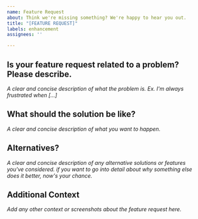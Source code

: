 ```yaml
---
name: Feature Request
about: Think we're missing something? We're happy to hear you out.
title: "[FEATURE REQUEST]"
labels: enhancement
assignees: ''

---
```


## Is your feature request related to a problem? Please describe.
_A clear and concise description of what the problem is. Ex. I'm always frustrated when [...]_

## What should the solution be like?
_A clear and concise description of what you want to happen._

## Alternatives?
_A clear and concise description of any alternative solutions or features you've considered. if you want to go into detail about why something else does it better, now's your chance._

## Additional Context
_Add any other context or screenshots about the feature request here._

